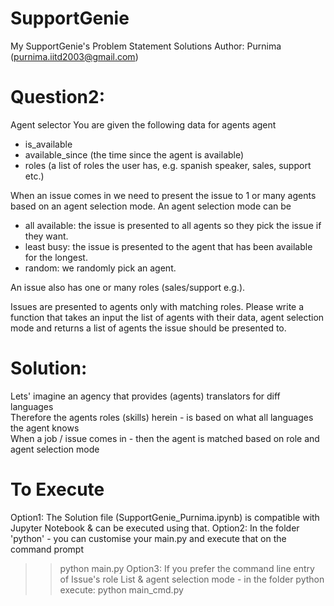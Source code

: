 # SupportGenie
My SupportGenie's Problem Statement Solutions
Author: Purnima (purnima.iitd2003@gmail.com)

# Question2:
Agent selector
You are given the following data for agents
agent
- is_available
- available_since (the time since the agent is available)
- roles (a list of roles the user has, e.g. spanish speaker, sales, support etc.)

When an issue comes in we need to present the issue to 1 or many agents based on an agent
selection mode. An agent selection mode can be 
- all available: the issue is presented to all agents so they pick the issue if they want.
- least busy: the issue is presented to the agent that has been available for the longest. 
- random: we randomly pick an agent. 

An issue also has one or many roles (sales/support e.g.).

Issues are presented to agents only with matching roles. Please write a function that takes an input the list of agents with their data, agent selection mode and returns a list of agents the issue should be presented to.

# Solution:
Lets' imagine an agency that provides (agents) translators for diff languages                  
Therefore the agents roles (skills) herein - is based on what all languages the agent knows    
When a job / issue comes in - then the agent is matched based on role and agent selection mode 

# To Execute
Option1:
The Solution file (SupportGenie_Purnima.ipynb) is compatible with Jupyter Notebook & can be executed using that.
Option2:
In the folder 'python' - you can customise your main.py and execute that on the command prompt
>> python main.py
Option3:
If you prefer the command line entry of Issue's role List & agent selection mode - in the folder python execute:
>> python main_cmd.py

